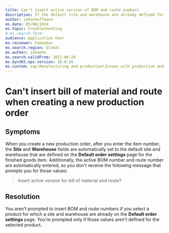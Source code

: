 ```yaml
---
title: Can't insert active version of BOM and route numbers  
description: If the default site and warehouse are already defined for a selected product, you won't be prompted to insert the active version of BOM and route numbers. 
author: johanhoffmann 
ms.date: 05/08/2024
ms.topic: troubleshooting 
# ms.search.form:  
audience: Application User 
ms.reviewer: kamaybac 
ms.search.region: Global 
ms.author: johanho 
ms.search.validFrom: 2021-06-24 
ms.dyn365.ops.version: 10.0.20 
ms.custom: sap:Manufacturing and production\Issues with production and batch orders
--- 
```

 
# Can't insert bill of material and route when creating a new production order

## Symptoms

When you create a new production order, after you enter the item number, the **Site** and **Warehouse** fields are automatically set to the default site and warehouse that are defined on the **Default order settings** page for the finished goods item. Additionally, the active BOM number and route number are automatically entered, so you don't receive the following message that prompts you for those values:

> Insert active version for bill of material and route?

## Resolution

You aren't prompted to insert BOM and route numbers if you select a product for which a site and warehouse are already on the **Default order settings** page. You're prompted only if those values aren't defined for the selected product.
